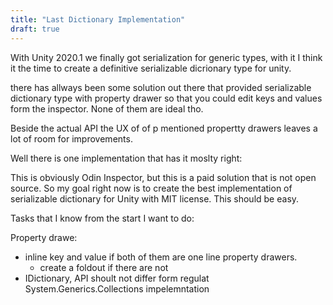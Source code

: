 ```yaml
---
title: "Last Dictionary Implementation"
draft: true
---
```


With Unity 2020.1 we finally got serialization for generic types, with it I think it the time to create a definitive serializable dicrionary type for unity.

there has allways been some solution out there that provided serializable dictionary type with property drawer so that you could edit keys and values form the inspector. None of them are ideal tho.

Beside the actual API the UX of of p mentioned propertty drawers leaves a lot of room for improvements.

Well there is one implementation that has it moslty right:

<Odin Inspector iamge>

This is obviously Odin Inspector, but this is a paid solution that is not open source.
So my goal right now is to create the best implementation of serializable dictionary for Unity with MIT license.
This should be easy.

Tasks that I know from the start I want to do:

Property drawe:
- inline key and value if both of them are one line property drawers.
    - create a foldout if there are not
- IDictionary, API shoult not differ form regulat System.Generics.Collections impelemntation


